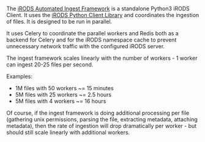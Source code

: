 #

The [iRODS Automated Ingest Framework](https://github.com/irods/irods_capability_automated_ingest) is a standalone Python3 iRODS Client.  It uses the [iRODS Python Client Library](https://github.com/irods/python-irodsclient) and coordinates the ingestion of files.  It is designed to be run in parallel.

It uses Celery to coordinate the parallel workers and Redis both as a backend for Celery and for the iRODS namespace cache to prevent unnecessary network traffic with the configured iRODS server.

The ingest framework scales linearly with the number of workers - 1 worker can ingest 20-25 files per second.

Examples:

  - 1M files with 50 workers ~= 15 minutes
  - 5M files with 25 workers ~= 2.5 hours
  - 5M files with 4 workers ~= 16 hours

Of course, if the ingest framework is doing additional processing per file (gathering unix permissions, parsing the file, extracting metadata, attaching metadata), then the rate of ingestion will drop dramatically per worker - but should still scale linearly with additional workers.
